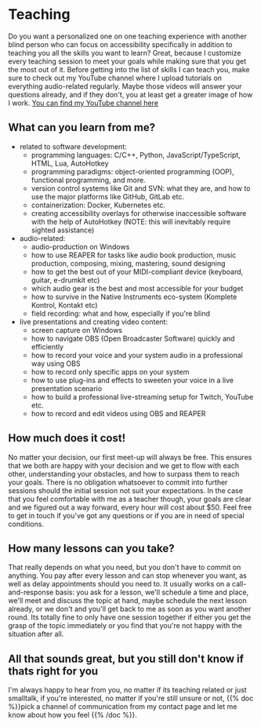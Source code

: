 <!--
.. title: Teaching
.. slug: teaching
.. date: 2023-07-19 14:02:54 UTC+02:00
.. tags: 
.. category: 
.. link: 
.. description: 
.. type: text
-->

# Teaching

Do you want a personalized one on one teaching experience with another blind person who can focus on accessibility specifically in addition to teaching you all the skills you want to learn? Great, because I customize every teaching session to meet your goals while making sure that you get the most out of it. Before getting into the list of skills I can teach you, make sure to check out my YouTube channel where I upload tutorials on everything audio-related regularly. Maybe those videos will answer your questions already, and if they don't, you at least get a greater image of how I work. [You can find my YouTube channel here](https://www.youtube.com/@tonibarthmusic)

## What can you learn from me?

* related to software development:
    - programming languages: C/C++, Python, JavaScript/TypeScript, HTML, Lua, AutoHotkey
    - programming paradigms: object-oriented programming (OOP), functional programming, and more.
    - version control systems like Git and SVN: what they are, and how to use the major platforms like GitHub, GitLab etc.
    - containerization: Docker, Kubernetes etc.
    - creating accessibility overlays for otherwise inaccessible software with the help of AutoHotkey (NOTE: this will inevitably require sighted assistance)
* audio-related:
    - audio-production on Windows
    - how to use REAPER for tasks like audio book production, music production, composing, mixing, mastering, sound designing
    - how to get the best out of your MIDI-compliant device (keyboard, guitar, e-drumkit etc)
    - which audio gear is the best and most accessible for your budget
    - how to survive in the Native Instruments eco-system (Komplete Kontrol, Kontakt etc)
    - field recording: what and how, especially if you're blind
* live presentations and creating video content:
    - screen capture on Windows
    - how to navigate OBS (Open Broadcaster Software) quickly and efficiently
    - how to record your voice and your system audio in a professional way using OBS
    - how to record only specific apps on your system
    - how to use plug-ins and effects to sweeten your voice in a live presentation scenario
    - how to build a professional live-streaming setup for Twitch, YouTube etc.
    - how to record and edit videos using OBS and REAPER
    
## How much does it cost!

No matter your decision, our first meet-up will always be free. This ensures that we both are happy with your decision and we get to flow with each other, understanding your obstacles, and how to surpass them to reach your goals. There is no obligation whatsoever to commit into further sessions should the initial session not suit your expectations.
In the case that you feel comfortable with me as a teacher though, your goals are clear and we figured out a way forward, every hour will cost about $50. Feel free to get in touch if you've got any questions or if you are in need of special conditions.

## How many lessons can you take?

That really depends on what you need, but you don't have to commit on anything. You pay after every lesson and can stop whenever you want, as well as delay appointments should you need to. It usually works on a call-and-response basis: you ask for a lesson, we'll schedule a time and place, we'll meet and discuss the topic at hand, maybe schedule the next lesson already, or we don't and you'll get back to me as soon as you want another round. Its totally fine to only have one session together if either you get the grasp of the topic immediately or you find that you're not happy with the situation after all.

## All that sounds great, but you still don't know if thats right for you

I'm always happy to hear from you, no matter if its teaching related or just smalltalk, if you're interested, no matter if you're still unsure or not, {{% doc %}}pick a channel of communication from my contact page and let me know about how you feel <contact>{{% /doc %}}.